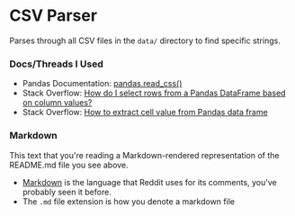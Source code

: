 # CSV Parser

Parses through all CSV files in the `data/` directory to find specific strings.


### Docs/Threads I Used
* Pandas Documentation: [pandas.read_css()](https://pandas.pydata.org/docs/reference/api/pandas.read_csv.html)
* Stack Overflow: [How do I select rows from a Pandas DataFrame based on column values?](https://stackoverflow.com/questions/17071871/how-do-i-select-rows-from-a-dataframe-based-on-column-values)
* Stack Overflow: [How to extract cell value from Pandas data frame](https://stackoverflow.com/questions/32208604/how-to-extract-cell-from-pandas-data-frame)




### Markdown
This text that you're reading a Markdown-rendered representation of the README.md file you see above.

* [Markdown](https://en.wikipedia.org/wiki/Markdown) is the language that Reddit uses for its comments, you've probably seen it before.
* The `.md` file extension is how you denote a markdown file